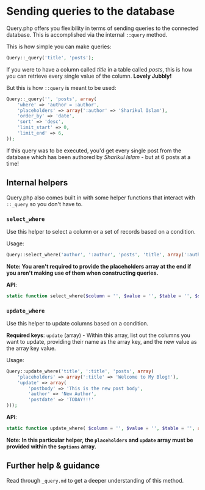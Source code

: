 # Sending queries to the database
Query.php offers you flexibility in terms of sending queries to the connected database. This is accomplished via the internal `::query` method.

This is how simple you can make queries: 
```php
Query::_query('title', 'posts');
```

If you were to have a column called _title_ in a table called _posts_, this is how you can retrieve every single value of the column. **Lovely Jubbly!**

But this is how `::query` is meant to be used:

```php
Query::_query('', 'posts', array(
	'where' => 'author = :author',
	'placeholders' => array(':author' => 'Sharikul Islam'),
	'order_by' => 'date',
	'sort' => 'desc',
	'limit_start' => 0,
	'limit_end' => 6,
));
```

If this query was to be executed, you'd get every single post from the database which has been authored by _Sharikul Islam_ - but at 6 posts at a time!

## Internal helpers
Query.php also comes built in with some helper functions that interact with `::_query` so you don't have to.

### `select_where`

Use this helper to select a column or a set of records based on a condition. 

Usage:
```php
Query::select_where('author', ':author', 'posts', 'title', array(':author' => 'Sharikul Islam'));
```

**Note: You aren't required to provide the placeholders array at the end if you aren't making use of them when constructing queries.**

**API**:
```php
static function select_where($column = '', $value = '', $table = '', $specific_column = '', array $placeholders = null);
```

### `update_where`

Use this helper to update columns based on a condition.

**Required keys**: `update` (array) - Within this array, list out the columns you want to update, providing their name as the array key, and the new value as the array key value.

Usage:
```php
Query::update_where('title', ':title', 'posts', array(
	'placeholders' => array(':title' => 'Welcome to My Blog!'),
	'update' => array(
		'postbody' => 'This is the new post body',
		'author' => 'New Author',
		'postdate' => 'TODAY!!!'
)));
```

**API**:
```php
static function update_where( $column = '', $value = '', $table = '', array $options = null);
```

**Note: In this particular helper, the `placeholders` and `update` array must be provided within the `$options` array.** 

## Further help & guidance
Read through `_query.md` to get a deeper understanding of this method. 
